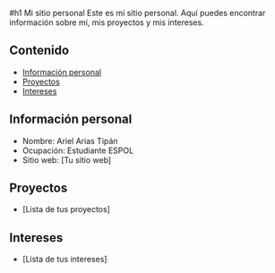 #h1 Mi sitio personal
Este es mi sitio personal. Aquí puedes encontrar información sobre mí, mis
proyectos y mis intereses.
## Contenido
* [Información personal](#información-personal)
* [Proyectos](#proyectos)
* [Intereses](#intereses)
## Información personal
* Nombre: Ariel Arias  Tipán
* Ocupación: Estudiante ESPOL
* Sitio web: [Tu sitio web]
## Proyectos
* [Lista de tus proyectos]
## Intereses
* [Lista de tus intereses]
